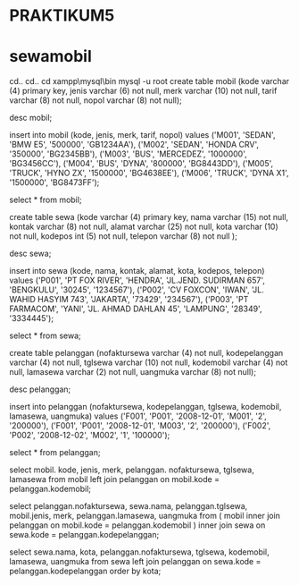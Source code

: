 # PRAKTIKUM5

# sewamobil
cd..
cd..
cd xampp\mysql\bin
mysql -u root
create table mobil
(kode varchar (4) primary key,
jenis varchar (6) not null,
merk varchar (10) not null,
tarif varchar (8) not null,
nopol varchar (8) not null);

desc mobil;

insert into mobil
(kode, jenis, merk, tarif, nopol)
values
('M001', 'SEDAN', 'BMW E5', '500000', 'GB1234AA'),
('M002', 'SEDAN', 'HONDA CRV', '350000', 'BG2345BB'),
('M003', 'BUS', 'MERCEDEZ', '1000000', 'BG3456CC'),
('M004', 'BUS', 'DYNA', '800000', 'BG8443DD'),
('M005', 'TRUCK', 'HYNO ZX', '1500000', 'BG4638EE'),
('M006', 'TRUCK', 'DYNA X1', '1500000', 'BG8473FF');

select * from mobil;

create table sewa
(kode varchar (4) primary key,
nama varchar (15) not null,
kontak varchar (8) not null,
alamat varchar (25) not null,
kota varchar (10) not null,
kodepos int (5) not null,
telepon varchar (8) not null );

desc sewa;

insert into sewa
(kode, nama, kontak, alamat, kota, kodepos, telepon)
values
('P001', 'PT FOX RIVER', 'HENDRA', 'JL.JEND. SUDIRMAN 657', 'BENGKULU', '30245', '1234567'),
('P002', 'CV FOXCON', 'IWAN', 'JL. WAHID HASYIM 743', 'JAKARTA', '73429', '234567'),
('P003', 'PT FARMACOM', 'YANI', 'JL. AHMAD DAHLAN 45', 'LAMPUNG', '28349', '3334445');

select * from sewa;

create table pelanggan
(nofaktursewa varchar (4) not null,
kodepelanggan varchar (4) not null,
tglsewa varchar (10) not null,
kodemobil varchar (4) not null,
lamasewa varchar (2) not null,
uangmuka varchar (8) not null);

desc pelanggan;

insert into pelanggan
(nofaktursewa, kodepelanggan, tglsewa, kodemobil, lamasewa, uangmuka)
values
('F001', 'P001', '2008-12-01', 'M001', '2', '200000'),
('F001', 'P001', '2008-12-01', 'M003', '2', '200000'),
('F002', 'P002', '2008-12-02', 'M002', '1', '100000');

select * from pelanggan;

select mobil. kode, jenis, merk, pelanggan. nofaktursewa, tglsewa, lamasewa
from mobil
left join pelanggan
on mobil.kode = pelanggan.kodemobil;

select pelanggan.nofaktursewa, sewa.nama, pelanggan.tglsewa, mobil.jenis, merk, pelanggan.lamasewa, uangmuka
from ( mobil inner join pelanggan  on mobil.kode = pelanggan.kodemobil ) 
inner join sewa on sewa.kode = pelanggan.kodepelanggan;

select sewa.nama, kota, pelanggan.nofaktursewa, tglsewa, kodemobil, lamasewa, uangmuka
from sewa
left join pelanggan
on sewa.kode = pelanggan.kodepelanggan
order by kota;


